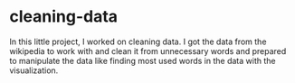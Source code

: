 # cleaning-data
In this little project, I worked on cleaning data. I got the data from the wikipedia to work with and clean it from unnecessary words and prepared to manipulate the data like finding most used words in the data with the visualization.
